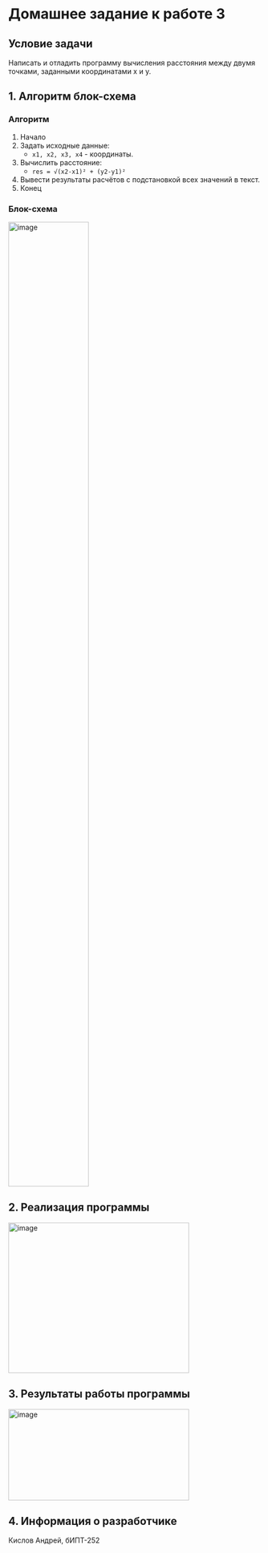 # Домашнее задание к работе 3 #
## Условие задачи ##
Написать и отладить программу вычисления расстояния между двумя точками, заданными координатами x и y.
## 1. Алгоритм блок-схема ##
### Алгоритм ###
1. Начало
2. Задать исходные данные:
   * ``` x1, x2, x3, x4 ``` - координаты.
3. Вычислить расстояние:
   * ``` res = √(x2-x1)² + (y2-y1)² ```
4. Вывести результаты расчётов с подстановкой всех значений в текст.
5. Конец
### Блок-схема ###
<img width="160" height="1924" alt="image" src="https://github.com/user-attachments/assets/d6d4043e-9820-43e0-a4b6-748046fbb6ee" />


## 2. Реализация программы ##
<img width="360" height="300" alt="image" src="https://github.com/user-attachments/assets/a568e090-3304-4615-abb3-04a66766ade0" />


## 3. Результаты работы программы ##
<img width="360" height="182" alt="image" src="https://github.com/user-attachments/assets/6b9e3889-9614-404f-9258-aa877b914b79" />


## 4. Информация о разработчике ##
Кислов Андрей, бИПТ-252
